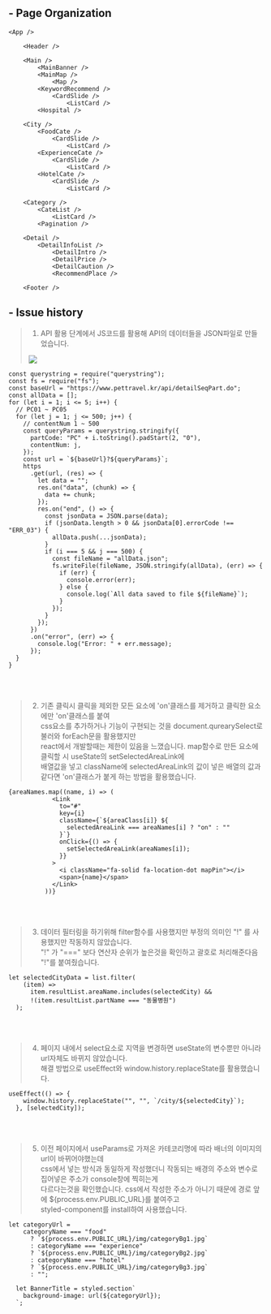 ## - Page Organization
```
<App />

    <Header />

    <Main />
        <MainBanner />
        <MainMap />
            <Map />
        <KeywordRecommend />
            <CardSlide />
                <ListCard />
        <Hospital />

    <City />
        <FoodCate />
            <CardSlide />
                <ListCard />
        <ExperienceCate />
            <CardSlide />
                <ListCard />
        <HotelCate />
            <CardSlide />
                <ListCard />

    <Category />
        <CateList />
            <ListCard />
        <Pagination />

    <Detail />
        <DetailInfoList />
            <DetailIntro />
            <DetailPrice />
            <DetailCaution />
            <RecommendPlace />

    <Footer />
```

## - Issue history
> 1. API 활용 단계에서 JS코드를 활용해 API의 데이터들을 JSON파일로 만들었습니다. 
> <img src="https://user-images.githubusercontent.com/119498531/235096445-11dcdfa4-146d-4220-ae78-ba2a094eee92.png">
> 
```const https = require("https");
const querystring = require("querystring");
const fs = require("fs");
const baseUrl = "https://www.pettravel.kr/api/detailSeqPart.do";
const allData = [];
for (let i = 1; i <= 5; i++) {
  // PC01 ~ PC05
  for (let j = 1; j <= 500; j++) {
    // contentNum 1 ~ 500
    const queryParams = querystring.stringify({
      partCode: "PC" + i.toString().padStart(2, "0"),
      contentNum: j,
    });
    const url = `${baseUrl}?${queryParams}`;
    https
      .get(url, (res) => {
        let data = "";
        res.on("data", (chunk) => {
          data += chunk;
        });
        res.on("end", () => {
          const jsonData = JSON.parse(data);
          if (jsonData.length > 0 && jsonData[0].errorCode !== "ERR_03") {
            allData.push(...jsonData);
          }
          if (i === 5 && j === 500) {
            const fileName = "allData.json";
            fs.writeFile(fileName, JSON.stringify(allData), (err) => {
              if (err) {
                console.error(err);
              } else {
                console.log(`All data saved to file ${fileName}`);
              }
            });
          }
        });
      })
      .on("error", (err) => {
        console.log("Error: " + err.message);
      });
  }
}
```
<br>
<br>

> 2. 기존 클릭시 클릭을 제외한 모든 요소에 'on'클래스를 제거하고 클릭한 요소에만 'on'클래스를 붙여 <br>
>    css요소를 추가하거나 기능이 구현되는 것을 document.qurearySelect로 불러와 forEach문을 활용했지만<br>
>    react에서 개발할때는 제한이 있음을 느꼈습니다. map함수로 만든 요소에 클릭할 시 useState의 setSelectedAreaLink에 <br>
>    배열값을 넣고 className에 selectedAreaLink의 값이 넣은 배열의 값과 같다면 'on'클래스가 붙게 하는 방법을 활용했습니다.
```
{areaNames.map((name, i) => (
            <Link
              to="#"
              key={i}
              className={`${areaClass[i]} ${
                selectedAreaLink === areaNames[i] ? "on" : ""
              }`}
              onClick={() => {
                setSelectedAreaLink(areaNames[i]);
              }}
            >
              <i className="fa-solid fa-location-dot mapPin"></i>
              <span>{name}</span>
            </Link>
          ))}
```
<br>
<br>

> 3. 데이터 필터링을 하기위해 filter함수를 사용했지만 부정의 의미인 "!" 를 사용했지만 작동하지 않았습니다.<br>
>    "!" 가 "===" 보다 연산자 순위가 높은것을 확인하고 괄호로 처리해준다음 "!"를 붙여줬습니다.
```
let selectedCityData = list.filter(
    (item) =>
      item.resultList.areaName.includes(selectedCity) &&
      !(item.resultList.partName === "동물병원")
  );
```
<br>
<br>

> 4. 페이지 내에서 select요소로 지역을 변경하면 useState의 변수뿐만 아니라 url자체도 바뀌지 않았습니다.<br>
>    해결 방법으로 useEffect와 window.history.replaceState를 활용했습니다.
```
useEffect(() => {
    window.history.replaceState("", "", `/city/${selectedCity}`);
  }, [selectedCity]);
```
<br>
<br>

> 5. 이전 페이지에서 useParams로 가져온 카테코리명에 따라 배너의 이미지의 url이 바뀌어야했는데<br>
>    css에서 넣는 방식과 동일하게 작성했더니 작동되는 배경의 주소와 변수로 집어넣은 주소가 console창에 찍히는게<br>
>    다르다는것을 확인했습니다. css에서 작성한 주소가 아니기 때문에 경로 앞에 ${process.env.PUBLIC_URL}를 붙여주고<br>
>    styled-component를 install하여 사용했습니다.
```
let categoryUrl =
    categoryName === "food"
      ? `${process.env.PUBLIC_URL}/img/categoryBg1.jpg`
      : categoryName === "experience"
      ? `${process.env.PUBLIC_URL}/img/categoryBg2.jpg`
      : categoryName === "hotel"
      ? `${process.env.PUBLIC_URL}/img/categoryBg3.jpg`
      : "";

  let BannerTitle = styled.section`
    background-image: url(${categoryUrl});
  `;
```

